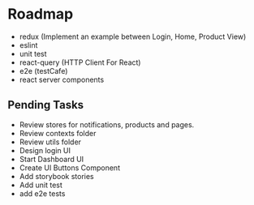 # Roadmap

-   redux (Implement an example between Login, Home, Product View)
-   eslint
-   unit test
-   react-query (HTTP Client For React)
-   e2e (testCafe)
-   react server components

## Pending Tasks

-   Review stores for notifications, products and pages.
-   Review contexts folder
-   Review utils folder
-   Design login UI
-   Start Dashboard UI
-   Create UI Buttons Component
-   Add storybook stories
-   Add unit test
-   add e2e tests
